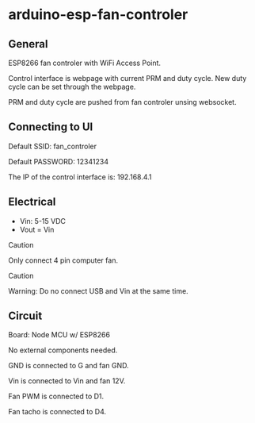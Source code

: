 # arduino-esp-fan-controler
## General
ESP8266 fan controler with WiFi Access Point.

Control interface is webpage with current PRM and duty cycle. New duty cycle can be set through the webpage.

PRM and duty cycle are pushed from fan controler unsing websocket.

## Connecting to UI
Default SSID: fan_controler

Default PASSWORD: 12341234

The IP of the control interface is: 192.168.4.1


## Electrical
* Vin: 5-15 VDC
* Vout = Vin

> [!CAUTION]
> Only connect 4 pin computer fan.

> [!CAUTION]
> Warning: Do no connect USB and Vin at the same time.

## Circuit
Board: Node MCU w/ ESP8266

No external components needed.

GND is connected to G and fan GND.

Vin is connected to Vin and fan 12V.

Fan PWM is connected to D1.

Fan tacho is connected to D4.
